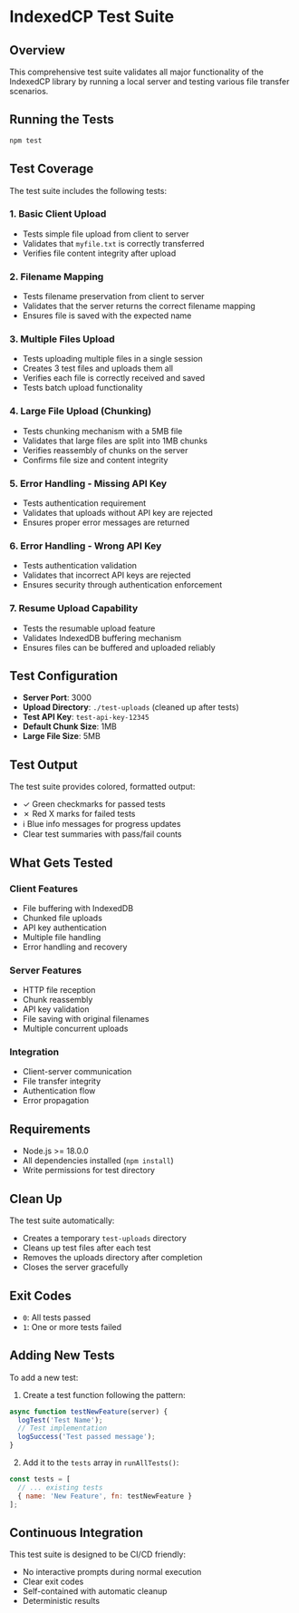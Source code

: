 # IndexedCP Test Suite

## Overview

This comprehensive test suite validates all major functionality of the IndexedCP library by running a local server and testing various file transfer scenarios.

## Running the Tests

```bash
npm test
```

## Test Coverage

The test suite includes the following tests:

### 1. **Basic Client Upload**
- Tests simple file upload from client to server
- Validates that `myfile.txt` is correctly transferred
- Verifies file content integrity after upload

### 2. **Filename Mapping**
- Tests filename preservation from client to server
- Validates that the server returns the correct filename mapping
- Ensures file is saved with the expected name

### 3. **Multiple Files Upload**
- Tests uploading multiple files in a single session
- Creates 3 test files and uploads them all
- Verifies each file is correctly received and saved
- Tests batch upload functionality

### 4. **Large File Upload (Chunking)**
- Tests chunking mechanism with a 5MB file
- Validates that large files are split into 1MB chunks
- Verifies reassembly of chunks on the server
- Confirms file size and content integrity

### 5. **Error Handling - Missing API Key**
- Tests authentication requirement
- Validates that uploads without API key are rejected
- Ensures proper error messages are returned

### 6. **Error Handling - Wrong API Key**
- Tests authentication validation
- Validates that incorrect API keys are rejected
- Ensures security through authentication enforcement

### 7. **Resume Upload Capability**
- Tests the resumable upload feature
- Validates IndexedDB buffering mechanism
- Ensures files can be buffered and uploaded reliably

## Test Configuration

- **Server Port**: 3000
- **Upload Directory**: `./test-uploads` (cleaned up after tests)
- **Test API Key**: `test-api-key-12345`
- **Default Chunk Size**: 1MB
- **Large File Size**: 5MB

## Test Output

The test suite provides colored, formatted output:
- ✓ Green checkmarks for passed tests
- ✗ Red X marks for failed tests
- ℹ Blue info messages for progress updates
- Clear test summaries with pass/fail counts

## What Gets Tested

### Client Features
- File buffering with IndexedDB
- Chunked file uploads
- API key authentication
- Multiple file handling
- Error handling and recovery

### Server Features
- HTTP file reception
- Chunk reassembly
- API key validation
- File saving with original filenames
- Multiple concurrent uploads

### Integration
- Client-server communication
- File transfer integrity
- Authentication flow
- Error propagation

## Requirements

- Node.js >= 18.0.0
- All dependencies installed (`npm install`)
- Write permissions for test directory

## Clean Up

The test suite automatically:
- Creates a temporary `test-uploads` directory
- Cleans up test files after each test
- Removes the uploads directory after completion
- Closes the server gracefully

## Exit Codes

- `0`: All tests passed
- `1`: One or more tests failed

## Adding New Tests

To add a new test:

1. Create a test function following the pattern:
```javascript
async function testNewFeature(server) {
  logTest('Test Name');
  // Test implementation
  logSuccess('Test passed message');
}
```

2. Add it to the `tests` array in `runAllTests()`:
```javascript
const tests = [
  // ... existing tests
  { name: 'New Feature', fn: testNewFeature }
];
```

## Continuous Integration

This test suite is designed to be CI/CD friendly:
- No interactive prompts during normal execution
- Clear exit codes
- Self-contained with automatic cleanup
- Deterministic results
